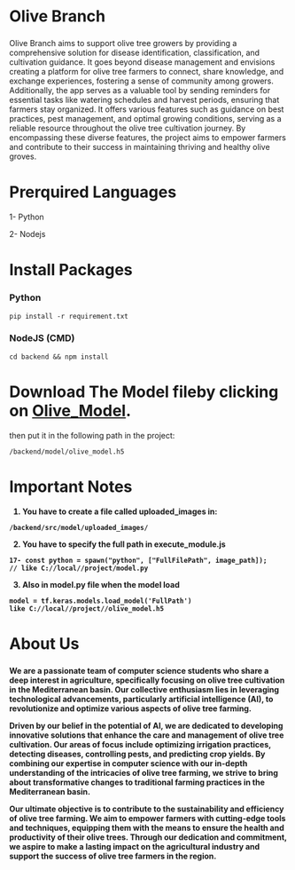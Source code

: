 # Olive Branch

###

Olive Branch aims to support olive tree growers by providing a comprehensive solution for disease identification, classification, and cultivation guidance. It goes beyond disease management and envisions creating a platform for olive tree farmers to connect, share knowledge, and exchange experiences, fostering a sense of community among growers. Additionally, the app serves as a valuable tool by sending reminders for essential tasks like watering schedules and harvest periods, ensuring that farmers stay organized. It offers various features such as guidance on best practices, pest management, and optimal growing conditions, serving as a reliable resource throughout the olive tree cultivation journey. By encompassing these diverse features, the project aims to empower farmers and contribute to their success in maintaining thriving and healthy olive groves.

###

# Prerquired Languages

1- Python

2- Nodejs

# Install Packages

### Python

```
pip install -r requirement.txt
```

### NodeJS (CMD)

```
cd backend && npm install
```

# Download The Model fileby clicking on [Olive_Model](https://drive.google.com/drive/folders/1e2ksL21b62zT4U-BDRvC8-vgnnJaoyQ5?usp=sharing).

then put it in the following path in the project:

```
/backend/model/olive_model.h5
```

# <b> Important Notes <b>

1. You have to create a file called uploaded_images in:

```
/backend/src/model/uploaded_images/
```

2. You have to specify the full path in execute_module.js

```
17- const python = spawn("python", ["FullFilePath", image_path]);
// like C://local//project/model.py
```

3. Also in model.py file when the model load

```
model = tf.keras.models.load_model('FullPath')
like C://local//project//olive_model.h5
```

# About Us

###

We are a passionate team of computer science students who share a deep interest in agriculture, specifically focusing on olive tree cultivation in the Mediterranean basin. Our collective enthusiasm lies in leveraging technological advancements, particularly artificial intelligence (AI), to revolutionize and optimize various aspects of olive tree farming.

Driven by our belief in the potential of AI, we are dedicated to developing innovative solutions that enhance the care and management of olive tree cultivation. Our areas of focus include optimizing irrigation practices, detecting diseases, controlling pests, and predicting crop yields. By combining our expertise in computer science with our in-depth understanding of the intricacies of olive tree farming, we strive to bring about transformative changes to traditional farming practices in the Mediterranean basin.

Our ultimate objective is to contribute to the sustainability and efficiency of olive tree farming. We aim to empower farmers with cutting-edge tools and techniques, equipping them with the means to ensure the health and productivity of their olive trees. Through our dedication and commitment, we aspire to make a lasting impact on the agricultural industry and support the success of olive tree farmers in the region.

###

